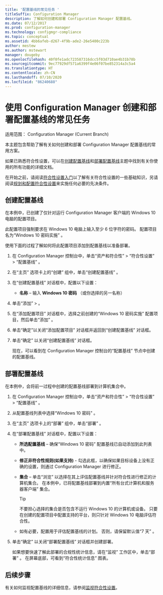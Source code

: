 ```yaml
---
title: '配置基线的常见任务 '
titleSuffix: Configuration Manager
description: 了解如何创建和部署 Configuration Manager 配置基线。
ms.date: 07/12/2017
ms.prod: configuration-manager
ms.technology: configmgr-compliance
ms.topic: conceptual
ms.assetid: 4bb6afeb-d267-4f9b-ade2-26e5400c223b
author: mestew
ms.author: mstewart
manager: dougeby
ms.openlocfilehash: 40f0fe1adc723587316dcc5f03d710ae4b31b78b
ms.sourcegitcommit: 9ec77929df571a6399f4e06f07be852314a3c5a4
ms.translationtype: HT
ms.contentlocale: zh-CN
ms.lasthandoff: 07/10/2020
ms.locfileid: "86240688"
---
```

# <a name="common-tasks-for-creating-and-deploying-configuration-baselines-with-configuration-manager"></a>使用 Configuration Manager 创建和部署配置基线的常见任务

适用范围：  Configuration Manager (Current Branch)

本主题包含帮助了解有关如何创建和部署 Configuration Manager 配置基线的常用方案。  

 如果已熟悉符合性设置，可以在[创建配置基线](../../compliance/deploy-use/create-configuration-baselines.md)和[部署配置基线](../../compliance/deploy-use/deploy-configuration-baselines.md)主题中找到有关你使用的所有功能的详细文档。  

 在开始之前，请阅读[符合性设置入门](../../compliance/get-started/get-started-with-compliance-settings.md)以了解有关符合性设置的一些基础知识，另请阅读[规划和配置符合性设置](../../compliance/plan-design/plan-for-and-configure-compliance-settings.md)来实施任何必要的先决条件。  

## <a name="create-a-configuration-baseline"></a>创建配置基线  
 在本例中，已创建了仅针对运行 Configuration Manager 客户端的 Windows 10 电脑的配置项目。  

 此配置项目强制要求在 Windows 10 电脑上输入至少 6 位字符的密码。 配置项目名为“Windows 10 密码实施”  。  

使用下面的过程了解如何将此配置项目添加到配置基线以准备部署。  

1. 在 Configuration Manager 控制台中，单击“资产和符合性”   > “符合性设置”   > “配置基线”  。  

2. 在“主页”  选项卡上的“创建”  组中，单击“创建配置基线”  。  

3. 在“创建配置基线”  对话框中，配置以下设置：  

   -   **名称** – 输入 **Windows 10 密码** （或你选择的另一名称）  

4. 单击“添加”   >   。  

5. 在“添加配置项目”  对话框中，选择之前创建的“Windows 10 密码实施”  配置项目，然后单击“添加”  。  

6. 单击“确定”以关闭“添加配置项目”  对话框并返回到“创建配置基线”  对话框。

7. 单击“确定”  以关闭“创建配置基线”  对话框。  

   现在，可以看到在 Configuration Manager 控制台的“配置基线”  节点中创建的配置基线。  

## <a name="deploy-the-configuration-baseline"></a>部署配置基线  
 在本例中，会将前一过程中创建的配置基线部署到计算机集合中。  

1. 在 Configuration Manager 控制台中，单击“资产和符合性”   > “符合性设置”   > “配置基线”  。  

2. 从配置基线列表中选择“Windows 10 密码”  。  

3. 在“主页”  选项卡上的“部署”  组中，单击“部署”  。  

4. 在“部署配置基线”  对话框中，配置以下设置：  

   -   **所选配置基线** – 确保“Windows 10 密码”  配置基线已自动添加到此列表中。  

   -   **修正非符合性规则(如果支持)** - 勾选此框，以确保如果目标设备上没有正确的设置，则通过 Configuration Manager 进行修正。  

   -   **集合** – 单击“浏览”  以选择在其上评估配置基线并针对符合性进行修正的计算机集合。 在本例中，已将配置基线部署到内置“所有台式计算机和服务器客户端”  集合。  

       > [!TIP]  
       >  不要担心选择的集合是否包含不运行 Windows 10 的计算机或设备。 只要在创建的配置项目中配置支持的平台，则只针对 Windows 10 电脑评估符合性。  

   -   如有必要，配置用于评估配置基线的计划。 否则，请保留默认值“7 天”  。  

5. 单击“确定”  以关闭“部署配置基线”  对话框并创建部署。  

   如果想要快速了解此部署的合规性统计信息，请在“监视”  工作区中，单击“部署”  。 在屏幕底部，可看到“符合性统计信息”  图表。  

## <a name="next-steps"></a>后续步骤 

有关如何监视配置基线的详细信息，请参阅[监视符合性设置](../../compliance/deploy-use/monitor-compliance-settings.md)。  
